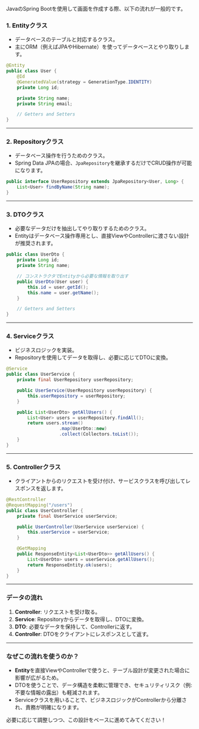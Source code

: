 JavaのSpring Bootを使用して画面を作成する際、以下の流れが一般的です。

### 1. **Entityクラス**  
   - データベースのテーブルと対応するクラス。
   - 主にORM（例えばJPAやHibernate）を使ってデータベースとやり取りします。

   ```java
   @Entity
   public class User {
       @Id
       @GeneratedValue(strategy = GenerationType.IDENTITY)
       private Long id;

       private String name;
       private String email;

       // Getters and Setters
   }
   ```

---

### 2. **Repositoryクラス**  
   - データベース操作を行うためのクラス。  
   - Spring Data JPAの場合、`JpaRepository`を継承するだけでCRUD操作が可能になります。

   ```java
   public interface UserRepository extends JpaRepository<User, Long> {
       List<User> findByName(String name);
   }
   ```

---

### 3. **DTOクラス**  
   - 必要なデータだけを抽出してやり取りするためのクラス。  
   - Entityはデータベース操作専用とし、直接ViewやControllerに渡さない設計が推奨されます。

   ```java
   public class UserDto {
       private Long id;
       private String name;

       // コンストラクタでEntityから必要な情報を取り出す
       public UserDto(User user) {
           this.id = user.getId();
           this.name = user.getName();
       }

       // Getters and Setters
   }
   ```

---

### 4. **Serviceクラス**  
   - ビジネスロジックを実装。  
   - Repositoryを使用してデータを取得し、必要に応じてDTOに変換。

   ```java
   @Service
   public class UserService {
       private final UserRepository userRepository;

       public UserService(UserRepository userRepository) {
           this.userRepository = userRepository;
       }

       public List<UserDto> getAllUsers() {
           List<User> users = userRepository.findAll();
           return users.stream()
                       .map(UserDto::new)
                       .collect(Collectors.toList());
       }
   }
   ```

---

### 5. **Controllerクラス**  
   - クライアントからのリクエストを受け付け、サービスクラスを呼び出してレスポンスを返します。

   ```java
   @RestController
   @RequestMapping("/users")
   public class UserController {
       private final UserService userService;

       public UserController(UserService userService) {
           this.userService = userService;
       }

       @GetMapping
       public ResponseEntity<List<UserDto>> getAllUsers() {
           List<UserDto> users = userService.getAllUsers();
           return ResponseEntity.ok(users);
       }
   }
   ```

---

### **データの流れ**
1. **Controller**: リクエストを受け取る。
2. **Service**: Repositoryからデータを取得し、DTOに変換。
3. **DTO**: 必要なデータを保持して、Controllerに返す。
4. **Controller**: DTOをクライアントにレスポンスとして返す。

---

### **なぜこの流れを使うのか？**
- **Entity**を直接ViewやControllerで使うと、テーブル設計が変更された場合に影響が広がるため。
- DTOを使うことで、データ構造を柔軟に管理でき、セキュリティリスク（例: 不要な情報の露出）も軽減されます。
- Serviceクラスを用いることで、ビジネスロジックがControllerから分離され、責務が明確になります。

必要に応じて調整しつつ、この設計をベースに進めてみてください！
